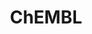 ---
bigquery: https://console.cloud.google.com/bigquery?p=patents-public-data&d=ebi_chembl&page=dataset
citation: '"The ChEMBL database in 2017." Anna Gaulton, Anne Hersey, Michał Nowotka,
  A Patrícia Bento, Jon Chambers, David Mendez, Prudence Mutowo, Francis Atkinson,
  Louisa J Bellis, Elena Cibrián-Uhalte, Mark Davies, Nathan Dedman, Anneli Karlsson,
  María Paula Magariños, John P Overington, George Papadatos, Ines Smit, Andrew R
  Leach Nucleic acids Research (2017) 45 (Database Issue), D945-D954'
contributors: European Bioinformatics Institute
cost: None
description: ChEMBL Data is a manually curated database of small molecules used in
  drug discovery, including information about existing patented drugs.
documentation: 'schema: https://www.ebi.ac.uk/chembl/db_schema


  '
last_edit: Mon, 04 Apr 2022 19:07:30 GMT
location: https://console.cloud.google.com/marketplace/product/google_patents_public_datasets/chembl
maintained_by: EMBL-EBI, an outstation of European Molecular Biology Laboratory
related_publications: '

  ChEMBL: towards direct deposition of bioassay data.


  Mendez D, Gaulton A, Bento AP, Chambers J, De Veij M, Félix E, Magariños MP, Mosquera
  JF, Mutowo P, Nowotka M, Gordillo-Marañón M, Hunter F, Junco L, Mugumbate G, Rodriguez-Lopez
  M, Atkinson F, Bosc N, Radoux CJ, Segura-Cabrera A, Hersey A, Leach AR.


  — Nucleic Acids Res. 2019; 47(D1):D930-D940. doi: 10.1093/nar/gky1075

  '
schema_fields: '[''mesh_heading'', ''definition'', ''homologue'', ''cell_source_tissue'',
  ''updated_by'', ''hrac_class_id'', ''l1'', ''ddd_value'', ''as_id'', ''curated_by'',
  ''acd_logp'', ''ddd_comment'', ''active_molregno'', ''assay_cell_type'', ''bao_id'',
  ''sequence'', ''targrel_id'', ''related_tid'', ''compound_name'', ''drug_record_id'',
  ''assay_subcellular_fraction'', ''ingredient'', ''assay_class_id'', ''assay_organism'',
  ''full_molformula'', ''assay_tax_id'', ''comp_class_id'', ''published_type'', ''abstract'',
  ''parameter_value'', ''submission_date'', ''relationship_type'', ''parent_molregno'',
  ''res_stem_id'', ''tax_id'', ''cell_id'', ''mc_organism'', ''full_mwt'', ''formulation_id'',
  ''tid_fixed'', ''product_id'', ''met_conversion'', ''cx_most_bpka'', ''activity_id'',
  ''mw_monoisotopic'', ''usan_stem_definition'', ''actsm_id'', ''source'', ''mol_hrac_id'',
  ''active_ingredient'', ''who_name'', ''molecule_type'', ''cl_lincs_id'', ''record_id'',
  ''assay_id'', ''assay_param_id'', ''molfile'', ''relationship_desc'', ''irac_code'',
  ''upper_value'', ''co_stem_id'', ''level3_description'', ''assay_source'', ''sitecomp_id'',
  ''status'', ''potential_duplicate'', ''class_level'', ''enzyme_tid'', ''accession'',
  ''volume'', ''parent_id'', ''metabolite_record_id'', ''frac_class_id'', ''parent_type'',
  ''natural_product'', ''cell_source_organism'', ''tbl'', ''hrac_code'', ''chebi_par_id'',
  ''atc_code'', ''chirality'', ''mc_target_accession'', ''syn_type'', ''num_lipinski_ro5_violations'',
  ''domain_name'', ''sei'', ''route'', ''drugind_id'', ''direct_interaction'', ''pathway_key'',
  ''value'', ''hbd_lipinski'', ''max_phase_for_ind'', ''acd_logd'', ''compound_key'',
  ''warning_country'', ''withdrawn_country'', ''cell_description'', ''year'', ''job_id'',
  ''who_extra'', ''source_domain_id'', ''smid'', ''biocomp_id'', ''stem_class'', ''trade_name'',
  ''doi'', ''l3'', ''src_description'', ''cx_most_apka'', ''standard_inchi_key'',
  ''target_mapping'', ''cellosaurus_id'', ''hba'', ''entity_id'', ''confidence'',
  ''delist_flag'', ''text_value'', ''src_compound_id'', ''targcomp_id'', ''target_type'',
  ''standard_units'', ''ref_url'', ''level1'', ''title'', ''patent_use_code'', ''end_position'',
  ''substrate_record_id'', ''assay_type'', ''standard_text_value'', ''ddd_units'',
  ''availability_type'', ''cell_name'', ''lle'', ''site_name'', ''nda_type'', ''last_page'',
  ''mecref_id'', ''standard_upper_value'', ''doc_type'', ''previous_company'', ''bao_endpoint'',
  ''standard_type'', ''efo_term'', ''mc_target_name'', ''site_id'', ''selectivity_comment'',
  ''parameter_type'', ''assay_strain'', ''pref_name'', ''assay_test_type'', ''domain_description'',
  ''warning_year'', ''heavy_atoms'', ''warning_type'', ''chembl_id'', ''log_id'',
  ''result_flag'', ''disease_efficacy'', ''mutation'', ''mechanism_of_action'', ''mw_freebase'',
  ''patent_no'', ''first_approval'', ''ad_type'', ''patent_expire_date'', ''component_id'',
  ''first_page'', ''indref_id'', ''major_class'', ''strength'', ''l4'', ''isoform'',
  ''protclasssyn_id'', ''journal'', ''toid'', ''creation_date'', ''molsyn_id'', ''oral'',
  ''usan_substem'', ''cell_ontology_id'', ''hba_lipinski'', ''sequence_md5sum'', ''assay_tissue'',
  ''ridx'', ''level5'', ''canonical_smiles'', ''downgraded'', ''parenteral'', ''level2_description'',
  ''level3'', ''compd_id'', ''withdrawn_year'', ''prediction_method'', ''assay_desc'',
  ''label'', ''mechanism_comment'', ''withdrawn_class'', ''l5'', ''uo_units'', ''mol_frac_id'',
  ''relation'', ''company'', ''class_type'', ''path'', ''name'', ''set_name'', ''confidence_score'',
  ''standard_inchi'', ''last_active'', ''level4_description'', ''bei'', ''protein_class_synonym'',
  ''component_synonym'', ''met_id'', ''therapeutic_flag'', ''stat'', ''irac_class_id'',
  ''idx'', ''short_name'', ''acd_most_apka'', ''warning_id'', ''l6'', ''warning_class'',
  ''approval_date'', ''src_id'', ''relationship'', ''activity_comment'', ''ref_type'',
  ''go_id'', ''withdrawn_reason'', ''first_in_class'', ''tid'', ''molecular_species'',
  ''db_version'', ''cx_logd'', ''drug_product_flag'', ''rtb'', ''mc_target_type'',
  ''dosed_ingredient'', ''start_position'', ''l8'', ''level4'', ''applicant_full_name'',
  ''species_group_flag'', ''aspect'', ''level1_description'', ''dosage_form'', ''standard_value'',
  ''std_act_id'', ''le'', ''inorganic_flag'', ''oc_id'', ''l7'', ''pathway_id'', ''binding_site_comment'',
  ''prod_pat_id'', ''priority'', ''usan_stem'', ''psa'', ''ap_id'', ''comments'',
  ''assay_category'', ''normal_range_min'', ''patent_id'', ''src_assay_id'', ''orig_description'',
  ''molecular_mechanism'', ''innovator_company'', ''site_residues'', ''bto_id'', ''topical'',
  ''helm_notation'', ''comp_go_id'', ''domain_type'', ''research_stem'', ''prodrug'',
  ''indication_class'', ''bao_format'', ''pchembl_value'', ''protein_class_desc'',
  ''l2'', ''aromatic_rings'', ''description'', ''parent_go_id'', ''usan_stem_id'',
  ''black_box_warning'', ''structure_type'', ''annotation'', ''mc_tax_id'', ''compsyn_id'',
  ''cpd_str_alert_id'', ''organism'', ''standard_flag'', ''entity_type'', ''withdrawn_flag'',
  ''normal_range_max'', ''pubmed_id'', ''curation_comment'', ''frac_code'', ''version'',
  ''standard_relation'', ''enzyme_name'', ''warning_description'', ''num_alerts'',
  ''alert_set_id'', ''published_value'', ''units'', ''molregno'', ''metref_id'', ''alert_name'',
  ''component_type'', ''num_ro5_violations'', ''alert_id'', ''src_short_name'', ''country'',
  ''uberon_id'', ''ass_cls_map_id'', ''variant_id'', ''authors'', ''domain_id'', ''data_validity_comment'',
  ''mec_id'', ''ref_id'', ''tissue_id'', ''publication_number'', ''usan_year'', ''efo_id'',
  ''synonyms'', ''met_comment'', ''updated_on'', ''predbind_id'', ''level2'', ''issue'',
  ''alogp'', ''ddd_admr'', ''type'', ''subgroup'', ''published_units'', ''hbd'', ''action_type'',
  ''drug_substance_flag'', ''clo_id'', ''aidx'', ''stem'', ''ddd_id'', ''ro3_pass'',
  ''activity_count'', ''published_relation'', ''mol_irac_id'', ''polymer_flag'', ''qed_weighted'',
  ''acd_most_bpka'', ''caloha_id'', ''max_phase'', ''mol_atc_id'', ''doc_id'', ''mesh_id'',
  ''rgid'', ''db_source'', ''cx_logp'', ''cidx'', ''target_desc'', ''cell_source_tax_id'',
  ''warnref_id'', ''smarts'', ''protein_class_id'', ''qudt_units'']'
shortname: chembl
tags:
- biotechnology
- health
- chemical
- bioinformatics
- medical
terms_of_use: CC BY-SA 3.0
title: ChEMBL
uuid: e232a192-965c-4ec9-904c-155b6dfe56c5
---